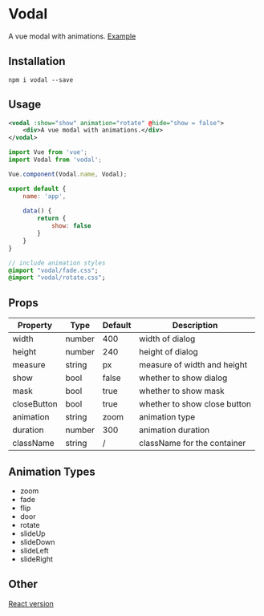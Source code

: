 # Vodal
A vue modal with animations.
[Example](http://rodal.cn)

## Installation    

    npm i vodal --save
    
## Usage
``` xml
<vodal :show="show" animation="rotate" @hide="show = false">
    <div>A vue modal with animations.</div>
</vodal>
```

``` javascript
import Vue from 'vue';
import Vodal from 'vodal';

Vue.component(Vodal.name, Vodal);

export default {
    name: 'app',
    
    data() {
        return {
            show: false
        }
    }
}
```

``` sass
// include animation styles
@import "vodal/fade.css";
@import "vodal/rotate.css";
```

## Props

Property|Type|Default|Description
---|---|---|---
width|number|400|width of dialog
height|number|240|height of dialog
measure|string|px|measure of width and height
show|bool|false|whether to show dialog
mask|bool|true|whether to show mask
closeButton|bool|true|whether to show close button
animation|string|zoom|animation type
duration|number|300|animation duration
className|string|/|className for the container

## Animation Types
* zoom
* fade
* flip
* door
* rotate
* slideUp
* slideDown
* slideLeft
* slideRight

## Other
[React version](https://github.com/chenjiahan/rodal)

